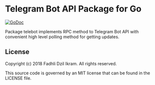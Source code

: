 # Telegram Bot API Package for Go

[![GoDoc](https://godoc.org/github.com/adzil/telebot?status.svg)](https://godoc.org/github.com/adzil/telebot)

Package telebot implements RPC method to Telegram Bot API with convenient high
level polling method for getting updates.

## License

Copyright (c) 2018 Fadhli Dzil Ikram. All rights reserved.

This source code is governed by an MIT license that can be found in the LICENSE
file.
